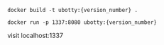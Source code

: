 `docker build -t ubotty:{version_number} .`

`docker run -p 1337:8080 ubotty:{version_number}`

visit localhost:1337
